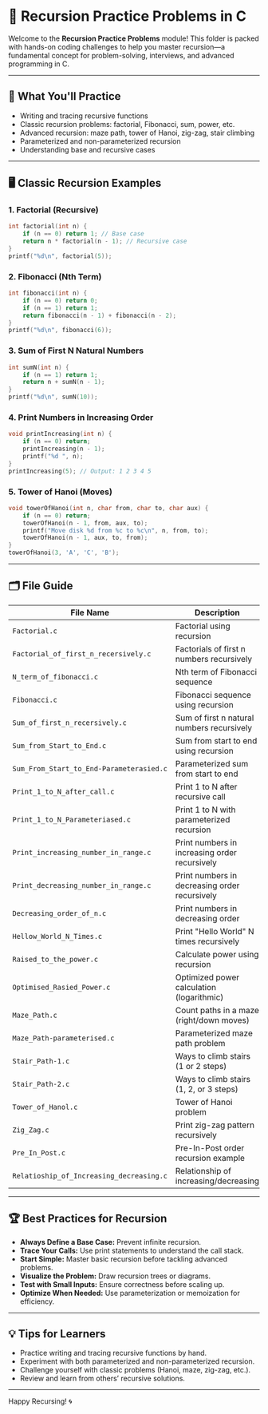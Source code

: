# 🔁 Recursion Practice Problems in C

Welcome to the **Recursion Practice Problems** module! This folder is packed with hands-on coding challenges to help you master recursion—a fundamental concept for problem-solving, interviews, and advanced programming in C.

---

## 🎯 What You'll Practice

- Writing and tracing recursive functions
- Classic recursion problems: factorial, Fibonacci, sum, power, etc.
- Advanced recursion: maze path, tower of Hanoi, zig-zag, stair climbing
- Parameterized and non-parameterized recursion
- Understanding base and recursive cases

---

## 🖥️ Classic Recursion Examples

### 1. Factorial (Recursive)

```c
int factorial(int n) {
    if (n == 0) return 1; // Base case
    return n * factorial(n - 1); // Recursive case
}
printf("%d\n", factorial(5));
```

### 2. Fibonacci (Nth Term)

```c
int fibonacci(int n) {
    if (n == 0) return 0;
    if (n == 1) return 1;
    return fibonacci(n - 1) + fibonacci(n - 2);
}
printf("%d\n", fibonacci(6));
```

### 3. Sum of First N Natural Numbers

```c
int sumN(int n) {
    if (n == 1) return 1;
    return n + sumN(n - 1);
}
printf("%d\n", sumN(10));
```

### 4. Print Numbers in Increasing Order

```c
void printIncreasing(int n) {
    if (n == 0) return;
    printIncreasing(n - 1);
    printf("%d ", n);
}
printIncreasing(5); // Output: 1 2 3 4 5
```

### 5. Tower of Hanoi (Moves)

```c
void towerOfHanoi(int n, char from, char to, char aux) {
    if (n == 0) return;
    towerOfHanoi(n - 1, from, aux, to);
    printf("Move disk %d from %c to %c\n", n, from, to);
    towerOfHanoi(n - 1, aux, to, from);
}
towerOfHanoi(3, 'A', 'C', 'B');
```

---

## 🗂️ File Guide

| File Name                        | Description                                      |
|----------------------------------|--------------------------------------------------|
| `Factorial.c`                    | Factorial using recursion                        |
| `Factorial_of_first_n_recersively.c` | Factorials of first n numbers recursively   |
| `N_term_of_fibonacci.c`          | Nth term of Fibonacci sequence                   |
| `Fibonacci.c`                    | Fibonacci sequence using recursion               |
| `Sum_of_first_n_recersively.c`   | Sum of first n natural numbers recursively       |
| `Sum_from_Start_to_End.c`        | Sum from start to end using recursion            |
| `Sum_From_Start_to_End-Parameterasied.c` | Parameterized sum from start to end      |
| `Print_1_to_N_after_call.c`      | Print 1 to N after recursive call                |
| `Print_1_to_N_Parameteriased.c`  | Print 1 to N with parameterized recursion        |
| `Print_increasing_number_in_range.c` | Print numbers in increasing order recursively |
| `Print_decreasing_number_in_range.c` | Print numbers in decreasing order recursively |
| `Decreasing_order_of_n.c`        | Print numbers in decreasing order                |
| `Hellow_World_N_Times.c`         | Print "Hello World" N times recursively          |
| `Raised_to_the_power.c`          | Calculate power using recursion                  |
| `Optimised_Rasied_Power.c`       | Optimized power calculation (logarithmic)        |
| `Maze_Path.c`                    | Count paths in a maze (right/down moves)         |
| `Maze_Path-parameterised.c`      | Parameterized maze path problem                  |
| `Stair_Path-1.c`                 | Ways to climb stairs (1 or 2 steps)              |
| `Stair_Path-2.c`                 | Ways to climb stairs (1, 2, or 3 steps)          |
| `Tower_of_Hanol.c`               | Tower of Hanoi problem                           |
| `Zig_Zag.c`                      | Print zig-zag pattern recursively                |
| `Pre_In_Post.c`                  | Pre-In-Post order recursion example              |
| `Relatioship_of_Increasing_decreasing.c` | Relationship of increasing/decreasing    |

---

## 🏆 Best Practices for Recursion

- **Always Define a Base Case:** Prevent infinite recursion.
- **Trace Your Calls:** Use print statements to understand the call stack.
- **Start Simple:** Master basic recursion before tackling advanced problems.
- **Visualize the Problem:** Draw recursion trees or diagrams.
- **Test with Small Inputs:** Ensure correctness before scaling up.
- **Optimize When Needed:** Use parameterization or memoization for efficiency.

---

## 💡 Tips for Learners

- Practice writing and tracing recursive functions by hand.
- Experiment with both parameterized and non-parameterized recursion.
- Challenge yourself with classic problems (Hanoi, maze, zig-zag, etc.).
- Review and learn from others’ recursive solutions.

---

Happy Recursing! 🌀
